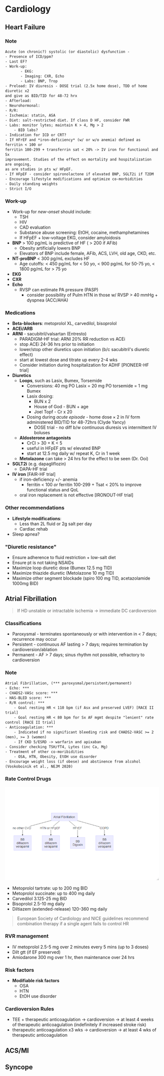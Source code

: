 # Cardiology

## Heart Failure

### Note

```
Acute (on chronic?) systolic (or diastolic) dysfunction - 
- Presence of ICD/ppm?
- Last EF?
- Work-up:
       - EKG: 
       - Imaging: CXR, Echo
       - Labs: BNP, Trop
- Preload: IV diuresis - DOSE trial (2.5x home dose), TDD of home diuretic x2 
and give as BID/TID for 48-72 hrx
- Afterload: 
- Neurohormonal: 
- R/R:
- Ischemia: statin, ASA
- Diet: salt-restricted diet. If class D HF, consider FWR
- Labs: monitor lytes; maintain K > 4, Mg > 2
    - BID labs?
- Indication for ICD or CRT?
- If HFrEF and *iron-deficiency* (w/ or w/o anemia) defined as ferritin < 100 or 
ferritin 100-299 + transferrin sat < 20% -> IV iron for functional and Sx 
improvement. Studies of the effect on mortality and hospitalization are ongoing, 
as are studies in pts w/ HFpEF.
- If HFpEF - consider spironolactone if elevated BNP, SGLT2i if T2DM
- Encourage lifestyle modifications and optimize co-morbidities
- Daily standing weights
- Strict I/O
```

### Work-up

- Work-up for _new-onset_ should include:
    - TSH
    - HIV
    - CAD evaluation
    - Substance abuse screening: EtOH, cocaine, methamphetamines
    - If HFpEF + low-voltage EKG, consider amyloidosis
- **BNP** > 100 pg/mL is predictive of HF ( > 200 if AFib)
    - Obesity artificially lowers BNP
    - Elevators of BNP include female, AFib, ACS, LVH, old age, CKD, etc.
- **NT-proBNP** < 300 pg/mL excludes HF
    - Age cutoffs: < 450 pg/mL for < 50 yo, < 900 pg/mL for 50-75 yo, < 1800 pg/mL for > 75 yo
- **EKG**
- **CXR**
- **Echo**
    - RVSP can estimate PA pressure (PASP)
        - consider possibility of Pulm HTN in those w/ RVSP > 40 mmHg + dyspnea (ACC/AHA)

### Medications

- **Beta-blockers**: metoprolol XL, carvedilol, bisoprolol
- **ACEi/ARB**
- **ARNI** - sacubitril/valsartan (Entresto)
    - PARADIGM-HF trial: ARNI 20% RR reduction vs ACEi
    - stop ACEi 24-36 hrs prior to initiation
    - lower/stop other diuretics upon initiation (b/c sacubitril's diuretic effect)
    - start at lowest dose and titrate up every 2-4 wks
    - Consider initiation during hospitalization for ADHF [PIONEER-HF trial]
- **Diuretics**
    - **Loops**, such as Lasix, Bumex, Torsemide
        - Conversions: 40 mg PO Lasix = 20 mg PO torsemide = 1 mg Bumex
        - Lasix dosing:
            - BUN x 2
            - House of God - BUN + age
            - Joel Topf - Cr x 20
        - Dosing during *acute episode* - $\text{home dose} \times 2$ in IV form administered BID/TID for 48-72hrs (Clyde Yancy)
            - DOSE trial - no diff b/w continuous diuresis vs intermittent IV boluses
    - **Aldosterone antagonists**
        - CrCl > 30 + K < 5
        - useful in HFpEF pts w/ elevated BNP
        - start at 12.5 mg daily w/ repeat K, Cr in 1 week
    - **Metolazone** can take > 24 hrs for the effect to be seen (Dr. Ooi)
- **SGLT2i** (e.g. dapagliflozin)
    - DAPA-HF trial
- **IV iron** [FAIR-HF trial]
    - if iron-deficiency +/- anemia
        - ferritin < 100 *or* ferritin 100-299 + Tsat < 20% to improve functional status and QoL
    - oral iron replacement is not effective [IRONOUT-HF trial]

### Other recommendations

- **Lifestyle modifications**:
    - Less than 2L fluid or 2g salt per day
    - Cardiac rehab
- Sleep apnea?

### "Diuretic resistance"

- Ensure adherence to fluid restriction + low-salt diet
- Ensure pt is not taking NSAIDs
- Maximize loop diuretic dose (Bumex 12.5 mg TID)
- Maximize thiazide diuretic (Metolazone 10 mg TID)
- Maximize other segment blockade (spiro 100 mg TID, acetazolamide 1000mg BID)

## Atrial Fibrillation

> If HD unstable or intractable ischemia → immediate DC cardioversion

### Classifications

- Paroxysmal - terminates spontaneously or with intervention in < 7 days; recurrence may occur
- Persistent - continuous AF lasting > 7 days; requires termination by cardioversion/ablation
- Permanent - AF > 7 days; sinus rhythm not possible, refractory to cardioversion

### Note

```
Atrial Fibrillation, (*** paroxysmal/persistent/permanent)
- Echo: ***
- CHADS2-VASc score: ***
- HAS-BLED score: ***
- R/R control: ***
    - Goal resting HR < 110 bpm (if Asx and preserved LVEF) [RACE II trial]
    - Goal resting HR < 80 bpm for Sx AF mgmt despite "lenient" rate control [RACE II trial]
- Anticoagulation: ***
    - Indicated if no significant bleeding risk and CHADS2-VASC >= 2 (men), >= 3 (women)
    - If CKD 5/ESRD -> warfarin and apixaban
- Consider checking TSH/fT4, Lytes (inc Ca, Mg)
- Treatment of other co-moribidities
    - OSA, HTN, Obesity, EtOH use disorder
- Encourage weight loss (if obese) and abstinence from alcohol (Voskoboinik et al., NEJM 2020)
```

### Rate Control Drugs

![Rate Control Meds](figures/cards/AFib_meds_algo.png)

- Metoprolol tartrate: up to 200 mg BID
- Metoprolol succinate: up to 400 mg daily
- Carvedilol 3.125-25 mg BID
- Bisoprolol 2.5-10 mg daily
- Diltiazem (extended-release) 120-360 mg daily

> European Society of Cardiology and NICE guidelines recommend combination therapy if a single agent fails to control HR

### RVR management

- IV metoprolol 2.5-5 mg over 2 minutes every 5 mins (up to 3 doses)
- Dilt gtt (if EF preserved)
- Amiodarone 300 mg over 1 hr, then maintenance over 24 hrs

### Risk factors

- **Modifiable risk factors**
    - OSA
    - HTN
    - EtOH use disorder

### Cardioversion Rules

- TEE + therapeutic anticoagulation → cardioversion → at least 4 weeks of therapeutic anticoagulation (indefinitely if increased stroke risk)
- therapeutic anticoagulation x3 wks → cardioversion → at least 4 wks of therapeutic anticoagulation

## ACS/MI

## Syncope
